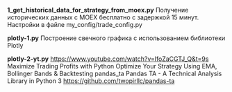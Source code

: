 **1_get_historical_data_for_strategy_from_moex.py**
Получение исторических данных с MOEX бесплатно с задержкой 15 минут.
Настройки в файле my_config/trade_config.py

**plotly-1.py**
Построение свечного графика с использованием библиотеки Plotly

**plotly-2-yt.py**
https://www.youtube.com/watch?v=IfoZaCGTJ_Q&t=9s
Maximize Trading Profits with Python Optimize Your Strategy Using EMA, Bollinger Bands & Backtesting
pandas_ta Pandas TA - A Technical Analysis Library in Python 3 
https://github.com/twopirllc/pandas-ta
